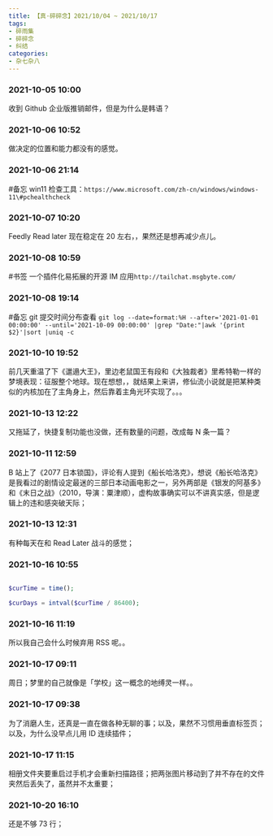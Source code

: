 ```yaml
---
title: 【真·碎碎念】2021/10/04 ~ 2021/10/17
tags:
- 碎雨集
- 碎碎念
- 纠结
categories:
- 杂七杂八
---
```

### 2021-10-05 10:00
收到 Github 企业版推销邮件，但是为什么是韩语？

<!--more-->

### 2021-10-06 10:52
做决定的位置和能力都没有的感觉。

### 2021-10-06 21:14
\#备忘 win11 检查工具：`https://www.microsoft.com/zh-cn/windows/windows-11\#pchealthcheck`

### 2021-10-07 10:20
Feedly Read later 现在稳定在 20 左右，，果然还是想再减少点儿。

### 2021-10-08 10:59
\#书签 一个插件化易拓展的开源 IM 应用`http://tailchat.msgbyte.com/`

### 2021-10-08 19:14
\#备忘 git 提交时间分布查看 `git log --date=format:%H --after='2021-01-01 00:00:00' --until='2021-10-09 00:00:00' |grep "Date:"|awk '{print $2}'|sort |uniq -c`

### 2021-10-10 19:52
前几天重温了下《邋遢大王》，里边老鼠国王有段和《大独裁者》里希特勒一样的梦境表现：征服整个地球。现在想想，，就结果上来讲，修仙流小说就是把某种类似的内核加在了主角身上，然后靠着主角光环实现了。。。

### 2021-10-13 12:22
又拖延了，快捷复制功能也没做，还有数量的问题，改成每 N 条一篇？

### 2021-10-11 12:59
B 站上了《2077 日本锁国》，评论有人提到《船长哈洛克》，想说《船长哈洛克》是我看过的剧情设定最迷的三部日本动画电影之一，另外两部是《银发的阿基多》和《末日之战》（2010，导演：粟津顺），虚构故事确实可以不讲真实感，但是逻辑上的违和感突破天际；

### 2021-10-13 12:31
有种每天在和 Read Later 战斗的感觉；

### 2021-10-16 10:55
```php

$curTime = time();

$curDays = intval($curTime / 86400);

```

### 2021-10-16 11:19
所以我自己会什么时候弃用 RSS 呢。。

### 2021-10-17 09:11
周日；梦里的自己就像是「学校」这一概念的地缚灵一样。。

### 2021-10-17 09:38
为了消磨人生，还真是一直在做各种无聊的事；以及，果然不习惯用垂直标签页；以及，为什么没早点儿用 ID 连续插件；

### 2021-10-17 11:15
相册文件夹要重启过手机才会重新扫描路径；把两张图片移动到了并不存在的文件夹然后丢失了，虽然并不太重要；

### 2021-10-20 16:10
还是不够 73 行；
